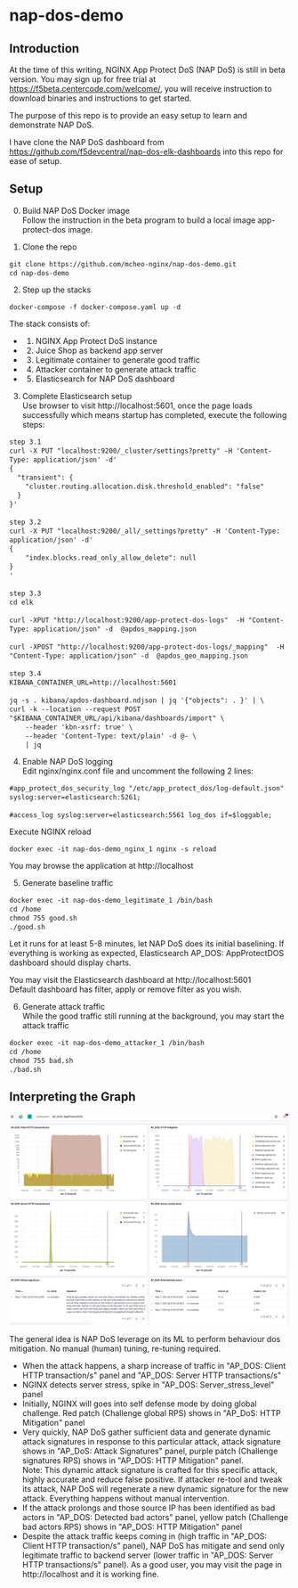 # nap-dos-demo

## Introduction
At the time of this writing, NGINX App Protect DoS (NAP DoS) is still in beta version. You may sign up for free trial at https://f5beta.centercode.com/welcome/, you will receive instruction to download binaries and instructions to get started.

The purpose of this repo is to provide an easy setup to learn and demonstrate NAP DoS.

I have clone the NAP DoS dashboard from https://github.com/f5devcentral/nap-dos-elk-dashboards into this repo for ease of setup.

## Setup
0. Build NAP DoS Docker image</br>
Follow the instruction in the beta program to build a local image app-protect-dos image.

1. Clone the repo
```
git clone https://github.com/mcheo-nginx/nap-dos-demo.git
cd nap-dos-demo
```

2. Step up the stacks
```
docker-compose -f docker-compose.yaml up -d
```
The stack consists of:

- 1. NGINX App Protect DoS instance
- 2. Juice Shop as backend app server
- 3. Legitimate container to generate good traffic
- 4. Attacker container to generate attack traffic
- 5. Elasticsearch for NAP DoS dashboard


3. Complete Elasticsearch setup</br>
Use browser to visit http://localhost:5601, once the page loads successfully which means startup has completed, execute the following steps:

```
step 3.1
curl -X PUT "localhost:9200/_cluster/settings?pretty" -H 'Content-Type: application/json' -d'
{
  "transient": {
    "cluster.routing.allocation.disk.threshold_enabled": "false"
  }
}'

step 3.2
curl -X PUT "localhost:9200/_all/_settings?pretty" -H 'Content-Type: application/json' -d'
{
	"index.blocks.read_only_allow_delete": null
}
'

step 3.3
cd elk

curl -XPUT "http://localhost:9200/app-protect-dos-logs"  -H "Content-Type: application/json" -d  @apdos_mapping.json

curl -XPOST "http://localhost:9200/app-protect-dos-logs/_mapping"  -H "Content-Type: application/json" -d  @apdos_geo_mapping.json

step 3.4
KIBANA_CONTAINER_URL=http://localhost:5601

jq -s . kibana/apdos-dashboard.ndjson | jq '{"objects": . }' | \
curl -k --location --request POST "$KIBANA_CONTAINER_URL/api/kibana/dashboards/import" \
    --header 'kbn-xsrf: true' \
    --header 'Content-Type: text/plain' -d @- \
    | jq

```

4. Enable NAP DoS logging</br>
Edit nginx/nginx.conf file and uncomment the following 2 lines:
```
#app_protect_dos_security_log "/etc/app_protect_dos/log-default.json" syslog:server=elasticsearch:5261;

#access_log syslog:server=elasticsearch:5561 log_dos if=$loggable;
```
Execute NGINX reload
```
docker exec -it nap-dos-demo_nginx_1 nginx -s reload
```

You may browse the application at http://localhost

5. Generate baseline traffic
```
docker exec -it nap-dos-demo_legitimate_1 /bin/bash
cd /home
chmod 755 good.sh
./good.sh
```
Let it runs for at least 5-8 minutes, let NAP DoS does its initial baselining. If everything is working as expected, Elasticsearch AP_DOS: AppProtectDOS dashboard should display charts.

You may visit the Elasticsearch dashboard at http://localhost:5601 </br>
Default dashboard has filter, apply or remove filter as you wish.

6. Generate attack traffic</br>
While the good traffic still running at the background, you may start the attack traffic
```
docker exec -it nap-dos-demo_attacker_1 /bin/bash
cd /home
chmod 755 bad.sh
./bad.sh
```



## Interpreting the Graph

<img src="elk/images/dashboard1.png" width="800px"/>

The general idea is NAP DoS leverage on its ML to perform behaviour dos mitigation. No manual (human) tuning, re-tuning required.

- When the attack happens, a sharp increase of traffic in "AP_DOS: Client HTTP transaction/s" panel and "AP_DOS: Server HTTP transactions/s"
- NGINX detects server stress, spike in "AP_DOS: Server_stress_level" panel
- Initially, NGINX will goes into self defense mode by doing global challenge. Red patch (Challenge global RPS) shows in "AP_DoS: HTTP Mitigation" panel
- Very quickly, NAP DoS gather sufficient data and generate dynamic attack signatures in response to this particular attack, attack signature shows in "AP_DoS: Attack Signatures" panel, purple patch (Challenge signatures RPS) shows in "AP_DOS: HTTP Mitigation" panel.</br>
Note: This dynamic attack signature is crafted for this specific attack, highly accurate and reduce false positive. If attacker re-tool and tweak its attack, NAP DoS will regenerate a new dynamic signature for the new attack. Everything happens without manual intervention.
- If the attack prolongs and those source IP has been identified as bad actors in "AP_DOS: Detected bad actors" panel, yellow patch (Challenge bad actors RPS) shows in "AP_DOS: HTTP Mitigation" panel
- Despite the attack traffic keeps coming in (high traffic in "AP_DOS: Client HTTP transaction/s" panel), NAP DoS has mitigate and send only legitimate traffic to backend server (lower traffic in "AP_DOS: Server HTTP transactions/s" panel). As a good user, you may visit the page in http://localhost and it is working fine.



